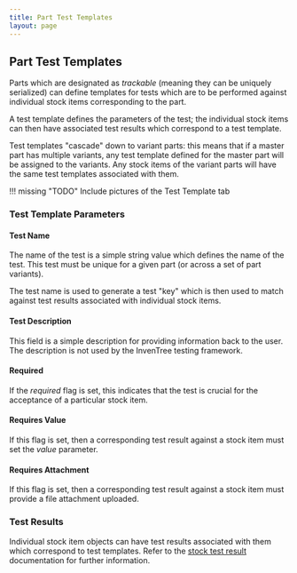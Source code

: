 ```yaml
---
title: Part Test Templates
layout: page
---
```


## Part Test Templates

Parts which are designated as *trackable* (meaning they can be uniquely serialized) can define templates for tests which are to be performed against individual stock items corresponding to the part.

A test template defines the parameters of the test; the individual stock items can then have associated test results which correspond to a test template.

Test templates "cascade" down to variant parts: this means that if a master part has multiple variants, any test template defined for the master part will be assigned to the variants. Any stock items of the variant parts will have the same test templates associated with them.

!!! missing "TODO"
	Include pictures of the Test Template tab

### Test Template Parameters

#### Test Name

The name of the test is a simple string value which defines the name of the test. This test must be unique for a given part (or across a set of part variants). 

The test name is used to generate a test "key" which is then used to match against test results associated with individual stock items.

#### Test Description

This field is a simple description for providing information back to the user. The description is not used by the InvenTree testing framework.

#### Required

If the *required* flag is set, this indicates that the test is crucial for the acceptance of a particular stock item.

#### Requires Value

If this flag is set, then a corresponding test result against a stock item must set the *value* parameter.

#### Requires Attachment

If this flag is set, then a corresponding test result against a stock item must provide a file attachment uploaded.

### Test Results

Individual stock item objects can have test results associated with them which correspond to test templates. Refer to the [stock test result](/stock/test) documentation for further information.